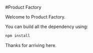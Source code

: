 #Product Factory

Welcome to Product Factory.

 You can build all the dependency using: 
```javascript
npm install
```

Thanks for arriving here.